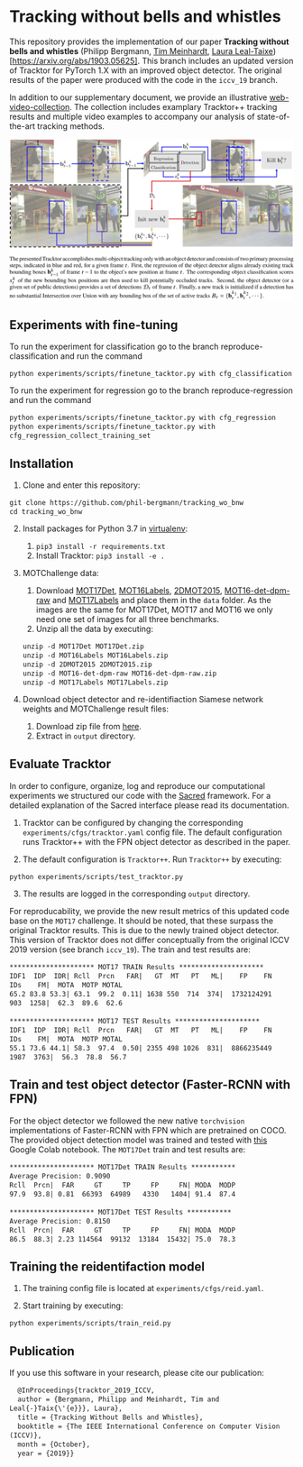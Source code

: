 # Tracking without bells and whistles

This repository provides the implementation of our paper **Tracking without bells and whistles** (Philipp Bergmann, [Tim Meinhardt](https://dvl.in.tum.de/team/meinhardt/), [Laura Leal-Taixe](https://dvl.in.tum.de/team/lealtaixe/)) [https://arxiv.org/abs/1903.05625]. This branch includes an updated version of Tracktor for PyTorch 1.X with an improved object detector. The original results of the paper were produced with the code in the `iccv_19` branch.

In addition to our supplementary document, we provide an illustrative [web-video-collection](https://vision.in.tum.de/webshare/u/meinhard/tracking_wo_bnw-supp_video_collection.zip). The collection includes examplary Tracktor++ tracking results and multiple video examples to accompany our analysis of state-of-the-art tracking methods.

![Visualization of Tracktor](data/method_vis_standalone.png)

## Experiments with fine-tuning

To run the experiment for classification go to the branch reproduce-classification and run the command

  ```
  python experiments/scripts/finetune_tacktor.py with cfg_classification
  ```

To run the experiment for regression go to the branch reproduce-regression and run the command

  ```
  python experiments/scripts/finetune_tacktor.py with cfg_regression
  python experiments/scripts/finetune_tacktor.py with cfg_regression_collect_training_set
  ```

## Installation

1. Clone and enter this repository:
  ```
  git clone https://github.com/phil-bergmann/tracking_wo_bnw
  cd tracking_wo_bnw
  ```

2. Install packages for Python 3.7 in [virtualenv](https://uoa-eresearch.github.io/eresearch-cookbook/recipe/2014/11/26/python-virtual-env/):
    1. `pip3 install -r requirements.txt`
    2. Install Tracktor: `pip3 install -e .`

3. MOTChallenge data:
    1. Download [MOT17Det](https://motchallenge.net/data/MOT17Det.zip), [MOT16Labels](https://motchallenge.net/data/MOT16Labels.zip), [2DMOT2015](https://motchallenge.net/data/2DMOT2015.zip), [MOT16-det-dpm-raw](https://motchallenge.net/data/MOT16-det-dpm-raw.zip) and [MOT17Labels](https://motchallenge.net/data/MOT17Labels.zip) and place them in the `data` folder. As the images are the same for MOT17Det, MOT17 and MOT16 we only need one set of images for all three benchmarks.
    2. Unzip all the data by executing:
    ```
    unzip -d MOT17Det MOT17Det.zip
    unzip -d MOT16Labels MOT16Labels.zip
    unzip -d 2DMOT2015 2DMOT2015.zip
    unzip -d MOT16-det-dpm-raw MOT16-det-dpm-raw.zip
    unzip -d MOT17Labels MOT17Labels.zip
    ```

4. Download object detector and re-identifiaction Siamese network weights and MOTChallenge result files:
    1. Download zip file from [here](https://vision.in.tum.de/webshare/u/meinhard/tracking_wo_bnw-output_v2.zip).
    2. Extract in `output` directory.

## Evaluate Tracktor
In order to configure, organize, log and reproduce our computational experiments we structured our code with the [Sacred](http://sacred.readthedocs.io/en/latest/index.html) framework. For a detailed explanation of the Sacred interface please read its documentation.

1. Tracktor can be configured by changing the corresponding `experiments/cfgs/tracktor.yaml` config file. The default configuration runs Tracktor++ with the FPN object detector as described in the paper.

2. The default configuration is `Tracktor++`. Run `Tracktor++` by executing:

  ```
  python experiments/scripts/test_tracktor.py
  ```

3. The results are logged in the corresponding `output` directory.

For reproducability, we provide the new result metrics of this updated code base on the `MOT17` challenge. It should be noted, that these surpass the original Tracktor results. This is due to the newly trained object detector. This version of Tracktor does not differ conceptually from the original ICCV 2019 version (see branch `iccv_19`). The train and test results are:

```
********************* MOT17 TRAIN Results *********************
IDF1  IDP  IDR| Rcll  Prcn   FAR|   GT  MT   PT   ML|    FP    FN   IDs    FM|  MOTA  MOTP MOTAL
65.2 83.8 53.3| 63.1  99.2  0.11| 1638 550  714  374|  1732124291   903  1258|  62.3  89.6  62.6

********************* MOT17 TEST Results *********************
IDF1  IDP  IDR| Rcll  Prcn   FAR|   GT  MT   PT   ML|    FP    FN   IDs    FM|  MOTA  MOTP MOTAL
55.1 73.6 44.1| 58.3  97.4  0.50| 2355 498 1026  831|  8866235449  1987  3763|  56.3  78.8  56.7
```

## Train and test object detector (Faster-RCNN with FPN)

For the object detector we followed the new native `torchvision` implementations of Faster-RCNN with FPN which are pretrained on COCO. The provided object detection model was trained and tested with [this](https://colab.research.google.com/drive/1_arNo-81SnqfbdtAhb3TBSU5H0JXQ0_1) Google Colab notebook. The `MOT17Det` train and test results are:

```
********************* MOT17Det TRAIN Results ***********
Average Precision: 0.9090
Rcll  Prcn|  FAR     GT     TP     FP     FN| MODA  MODP
97.9  93.8| 0.81  66393  64989   4330   1404| 91.4  87.4

********************* MOT17Det TEST Results ***********
Average Precision: 0.8150
Rcll  Prcn|  FAR     GT     TP     FP     FN| MODA  MODP
86.5  88.3| 2.23 114564  99132  13184  15432| 75.0  78.3
```

## Training the reidentifaction model

1. The training config file is located at `experiments/cfgs/reid.yaml`.

2. Start training by executing:
  ```
  python experiments/scripts/train_reid.py
  ```

## Publication
 If you use this software in your research, please cite our publication:

```
  @InProceedings{tracktor_2019_ICCV,
  author = {Bergmann, Philipp and Meinhardt, Tim and Leal{-}Taix{\'{e}}}, Laura},
  title = {Tracking Without Bells and Whistles},
  booktitle = {The IEEE International Conference on Computer Vision (ICCV)},
  month = {October},
  year = {2019}}
```
